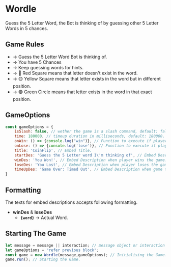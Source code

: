 # Wordle 
Guess the 5 Letter Word, the Bot is thinking of by guessing other 5 Letter Words in 5 chances.

## Game Rules
- -> Guess the 5 Letter Word Bot is thinking of.
- -> You have 5 Chances
- -> Keep guessing words for hints.
- -> 🔴 Red Square means that letter doesn't exist in the word.
- -> 🟡 Yellow Square means that letter exists in the word but in different position.
- -> 🟢 Green Circle means that letter exists in the word in that exact position.

## GameOptions
```js
const gameOptions = {
    isSlash: false, // wether the game is a slash command, default: false.
    time: 180000, // timeup duration in milliseconds, default: 180000.
    onWin: () => {console.log("win")}, // Function to execute if player wins the game.
    onLose: () => {console.log('lose')}, // Function to execute if player loses the game.
    title: 'CoinFlip', // Embed Title.
    startDes: 'Guess the 5 Letter word I\'m thinking of', // Embed Description when game starts
    winDes: 'You Won!', // Embed Description when player wins the game.
    loseDes: 'You Lost', // Embed Description when player loses the game.
    timeUpDes: 'Game Over: Timed Out', // Embed Description when game times out.
}
```
## Formatting
The texts for embed descriptions accepts following formatting.
- **winDes** & **loseDes**
  - **`{word}`** -> Actual Word.

## Starting The Game
```js
let message = message || interaction; // message object or interaction object
let gameOptions = "refer previous block";
const game = new Wordle(message,gameOptions); // Initialising the Game.
game.run(); // Starting the Game.
```